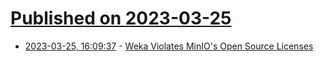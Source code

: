 # [Published on 2023-03-25](index.md)

* [2023-03-25, 16:09:37](https://lobste.rs/s/v9w2r7/weka_violates_minio_s_open_source) - [Weka Violates MinIO's Open Source Licenses](https://blog.min.io/weka-violates-minios-open-source-licenses/)
